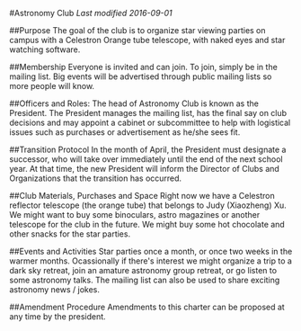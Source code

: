 #Astronomy Club
*Last modified 2016-09-01*

##Purpose
The goal of the club is to organize star viewing parties on campus with a Celestron Orange tube telescope, with naked eyes and star watching software. 

##Membership
Everyone is invited and can join. To join, simply be in the mailing list. Big events will be advertised through public mailing lists so more people will know. 

##Officers and Roles:
The head of Astronomy Club is known as the President. The President manages the mailing list, has the final say on club decisions and may appoint a cabinet or subcommittee to help with logistical issues such as purchases or advertisement as he/she sees fit.

##Transition Protocol
In the month of April, the President must designate a successor, who will take over immediately until the end of the next school year. At that time, the new President will inform the Director of Clubs and Organizations that the transition has occurred. 

##Club Materials, Purchases and Space
Right now we have a Celestron reflector telescope (the orange tube) that belongs to Judy (Xiaozheng) Xu. We might want to buy some binoculars, astro magazines or another telescope for the club in the future. 
We might buy some hot chocolate and other snacks for the star parties.

##Events and Activities
Star parties once a month, or once two weeks in the warmer months. Ocassionally if there's interest we might organize a trip to a dark sky retreat, join an amature astronomy group retreat, or go listen to some astronomy talks. 
The mailing list can also be used to share exciting astronomy news / jokes.

##Amendment Procedure
Amendments to this charter can be proposed at any time by the president. 
